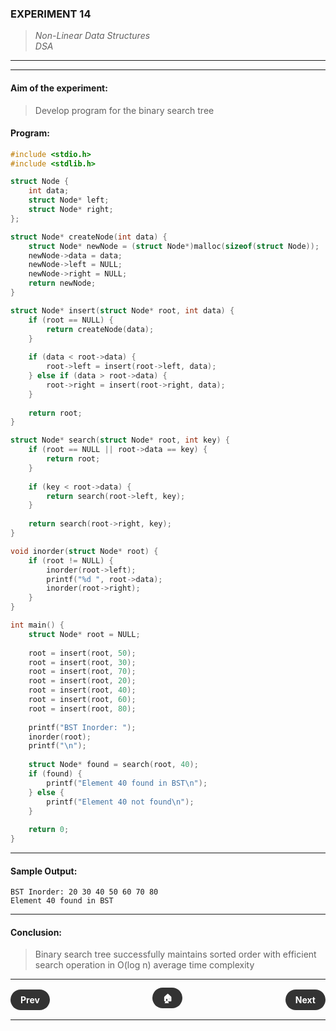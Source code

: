 ### **EXPERIMENT 14**
> *Non-Linear Data Structures*  
*DSA*

---
---

#### **Aim of the experiment:**
> Develop program for the binary search tree

#### **Program:**
```c
#include <stdio.h>
#include <stdlib.h>

struct Node {
    int data;
    struct Node* left;
    struct Node* right;
};

struct Node* createNode(int data) {
    struct Node* newNode = (struct Node*)malloc(sizeof(struct Node));
    newNode->data = data;
    newNode->left = NULL;
    newNode->right = NULL;
    return newNode;
}

struct Node* insert(struct Node* root, int data) {
    if (root == NULL) {
        return createNode(data);
    }
    
    if (data < root->data) {
        root->left = insert(root->left, data);
    } else if (data > root->data) {
        root->right = insert(root->right, data);
    }
    
    return root;
}

struct Node* search(struct Node* root, int key) {
    if (root == NULL || root->data == key) {
        return root;
    }
    
    if (key < root->data) {
        return search(root->left, key);
    }
    
    return search(root->right, key);
}

void inorder(struct Node* root) {
    if (root != NULL) {
        inorder(root->left);
        printf("%d ", root->data);
        inorder(root->right);
    }
}

int main() {
    struct Node* root = NULL;
    
    root = insert(root, 50);
    root = insert(root, 30);
    root = insert(root, 70);
    root = insert(root, 20);
    root = insert(root, 40);
    root = insert(root, 60);
    root = insert(root, 80);
    
    printf("BST Inorder: ");
    inorder(root);
    printf("\n");
    
    struct Node* found = search(root, 40);
    if (found) {
        printf("Element 40 found in BST\n");
    } else {
        printf("Element 40 not found\n");
    }
    
    return 0;
}
```

---

#### **Sample Output:**
```
BST Inorder: 20 30 40 50 60 70 80
Element 40 found in BST
```

---

#### **Conclusion:**
> Binary search tree successfully maintains sorted order with efficient search operation in O(log n) average time complexity

---

<div style="display: flex; justify-content: space-between; align-items: center; margin: 20px 0;">
  <div style="text-align: left;">
    <a href="13.html" style="background: #333; color: white; padding: 8px 16px; border-radius: 20px; text-decoration: none; font-weight: bold;">Prev</a>
  </div>
  <div style="text-align: center;">
    <a href="../" style="background: #333; color: white; padding: 8px 16px; border-radius: 20px; text-decoration: none; font-weight: bold;">🏠</a>
  </div>
  <div style="text-align: right;">
    <a href="15.html" style="background: #333; color: white; padding: 8px 16px; border-radius: 20px; text-decoration: none; font-weight: bold;">Next</a>
  </div>
</div>

---